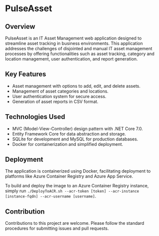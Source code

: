# PulseAsset

## Overview
PulseAsset is an IT Asset Management web application designed to streamline asset tracking in business environments. This application addresses the challenges of disjointed and manual IT asset management processes by offering functionalities such as asset tracking, category and location management, user authentication, and report generation.

## Key Features
- Asset management with options to add, edit, and delete assets.
- Management of asset categories and locations.
- User authentication system for secure access.
- Generation of asset reports in CSV format.

## Technologies Used
- MVC (Model-View-Controller) design pattern with .NET Core 7.0.
- Entity Framework Core for data abstraction and storage.
- SQLite for development and MySQL for production databases.
- Docker for containerization and simplified deployment.

## Deployment
The application is containerized using Docker, facilitating deployment to platforms like Azure Container Registry and Azure App Service.

To build and deploy the image to an Azure Container Registry instance, simply run `./DeployToACR.sh --acr-token [token] --acr-instance [instance-fqdn] --acr-username [username]`.

## Contribution
Contributions to this project are welcome. Please follow the standard procedures for submitting issues and pull requests.

